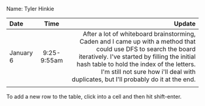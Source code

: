 Name: Tyler Hinkie

| Date      |    Time     |                                                                                                                                                                                                                                                                                                Update |
|:----------|:-----------:|------------------------------------------------------------------------------------------------------------------------------------------------------------------------------------------------------------------------------------------------------------------------------------------------------:|
| January 6 | 9:25-9:55am | After a lot of whiteboard brainstorming, Caden and I came up with a method that could use DFS to search the board iteratively. I've started by filling the initial hash table to hold the index of the letters. I'm still not sure how i'll deal with duplicates, but I'll probably do it at the end. |
|           |             |                                                                                                                                                                                                                                                                                                       |


To add a new row to the table, click into a cell and then hit shift-enter.